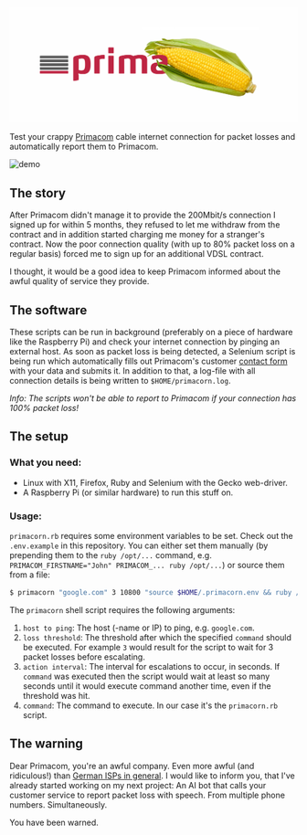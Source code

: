 ![primacorn](primacorn.jpg "primacorn")

Test your crappy [Primacom](https://www.primacom.de) cable internet connection for packet losses and automatically report them to Primacom.

![demo](demo.gif "Demo")

## The story

After Primacom didn't manage it to provide the 200Mbit/s connection I signed up for within 5 months, they refused to let me withdraw from the contract and in addition started charging me money for a stranger's contract. Now the poor connection quality (with up to 80% packet loss on a regular basis) forced me to sign up for an additional VDSL contract.

I thought, it would be a good idea to keep Primacom informed about the awful quality of service they provide.

## The software

These scripts can be run in background (preferably on a piece of hardware like the Raspberry Pi) and check your internet connection by pinging an external host. As soon as packet loss is being detected, a Selenium script is being run which automatically fills out Primacom's customer [contact form](https://www.primacom.de/service/Kontaktformular) with your data and submits it. In addition to that, a log-file with all connection details is being written to `$HOME/primacorn.log`.

*Info: The scripts won't be able to report to Primacom if your connection has 100% packet loss!*

## The setup

### What you need:

- Linux with X11, Firefox, Ruby and Selenium with the Gecko web-driver.
- A Raspberry Pi (or similar hardware) to run this stuff on.

### Usage:

`primacorn.rb` requires some environment variables to be set. Check out the `.env.example` in this repository. You can either set them manually (by prepending them to the `ruby /opt/...` command, e.g. `PRIMACOM_FIRSTNAME="John" PRIMACOM_... ruby /opt/...`) or source them from a file:

```bash
$ primacorn "google.com" 3 10800 "source $HOME/.primacorn.env && ruby /opt/primacorn/primacorn.rb"
```

The `primacorn` shell script requires the following arguments:

1. `host to ping`: The host (-name or IP) to ping, e.g. `google.com`.
2. `loss threshold`: The threshold after which the specified `command` should be executed. For example `3` would result for the script to wait for 3 packet losses before escalating.
3. `action interval`: The interval for escalations to occur, in seconds. If `command` was executed then the script would wait at least so many seconds until it would execute command another time, even if the threshold was hit.
4. `command`: The command to execute. In our case it's the `primacorn.rb` script.

## The warning

Dear Primacom, you're an awful company. Even more awful (and ridiculous!) than [German ISPs in general](https://twitter.com/mrusme/status/817638771118194688). I would like to inform you, that I've already started working on my next project: An AI bot that calls your customer service to report packet loss with speech. From multiple phone numbers. Simultaneously.

You have been warned.

